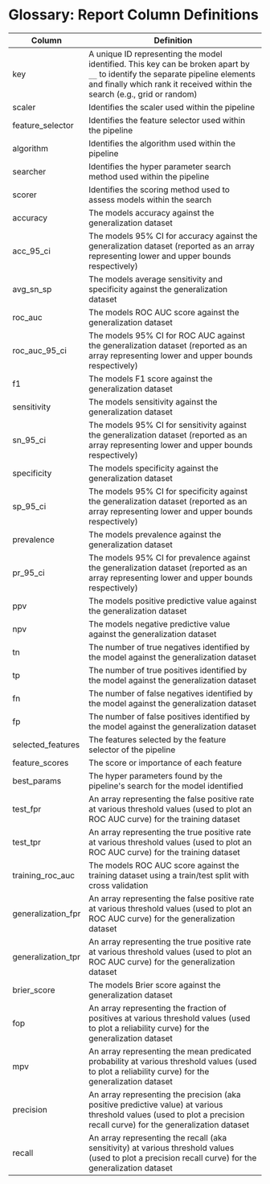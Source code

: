 # Glossary: Report Column Definitions

| Column | Definition |
| --- | --- |
| key | A unique ID representing the model identified. This key can be broken apart by `__` to identify the separate pipeline elements and finally which rank it received within the search (e.g., grid or random) |
| scaler | Identifies the scaler used within the pipeline |
| feature_selector | Identifies the feature selector used within the pipeline |
| algorithm | Identifies the algorithm used within the pipeline |
| searcher | Identifies the hyper parameter search method used within the pipeline |
| scorer | Identifies the scoring method used to assess models within the search |
| accuracy | The models accuracy against the generalization dataset |
| acc_95_ci | The models 95% CI for accuracy against the generalization dataset (reported as an array representing lower and upper bounds respectively) |
| avg_sn_sp | The models average sensitivity and specificity against the generalization dataset |
| roc_auc | The models ROC AUC score against the generalization dataset |
| roc_auc_95_ci | The models 95% CI for ROC AUC against the generalization dataset (reported as an array representing lower and upper bounds respectively) |
| f1 | The models F1 score against the generalization dataset |
| sensitivity | The models sensitivity against the generalization dataset |
| sn_95_ci | The models 95% CI for sensitivity against the generalization dataset (reported as an array representing lower and upper bounds respectively) |
| specificity | The models specificity against the generalization dataset |
| sp_95_ci | The models 95% CI for specificity against the generalization dataset (reported as an array representing lower and upper bounds respectively) |
| prevalence | The models prevalence against the generalization dataset |
| pr_95_ci | The models 95% CI for prevalence against the generalization dataset (reported as an array representing lower and upper bounds respectively) |
| ppv | The models positive predictive value against the generalization dataset |
| npv | The models negative predictive value against the generalization dataset |
| tn | The number of true negatives identified by the model against the generalization dataset |
| tp | The number of true positives identified by the model against the generalization dataset |
| fn | The number of false negatives identified by the model against the generalization dataset |
| fp | The number of false positives identified by the model against the generalization dataset |
| selected_features | The features selected by the feature selector of the pipeline |
| feature_scores | The score or importance of each feature |
| best_params | The hyper parameters found by the pipeline's search for the model identified |
| test_fpr | An array representing the false positive rate at various threshold values (used to plot an ROC AUC curve) for the training dataset |
| test_tpr | An array representing the true positive rate at various threshold values (used to plot an ROC AUC curve) for the training dataset |
| training_roc_auc | The models ROC AUC score against the training dataset using a train/test split with cross validation |
| generalization_fpr | An array representing the false positive rate at various threshold values (used to plot an ROC AUC curve) for the generalization dataset |
| generalization_tpr | An array representing the true positive rate at various threshold values (used to plot an ROC AUC curve) for the generalization dataset |
| brier_score | The models Brier score against the generalization dataset |
| fop | An array representing the fraction of positives at various threshold values (used to plot a reliability curve) for the generalization dataset |
| mpv | An array representing the mean predicated probability at various threshold values (used to plot a reliability curve) for the generalization dataset |
| precision | An array representing the precision (aka positive predictive value) at various threshold values (used to plot a precision recall curve) for the generalization dataset |
| recall | An array representing the recall (aka sensitivity) at various threshold values (used to plot a precision recall curve) for the generalization dataset |
